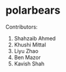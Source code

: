 # polarbears

Contributors:
1. Shahzaib Ahmed
2. Khushi Mittal
3. Liyu Zhao
4. Ben Mazor
5. Kavish Shah
